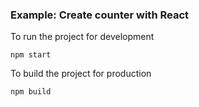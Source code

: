 ### Example: Create counter with React


To run the project for development

`npm start`

To build the project for production

`npm build`
